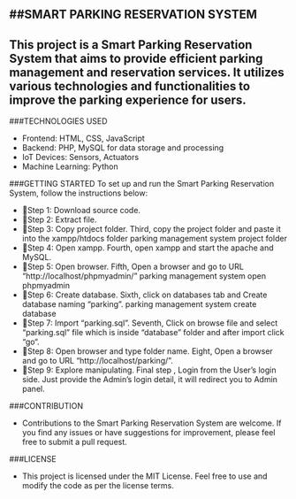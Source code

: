 
##SMART PARKING RESERVATION SYSTEM
---
This project is a Smart Parking Reservation System that aims to provide efficient parking management and reservation services. 
It utilizes various technologies and functionalities to improve the parking experience for users.
---
###TECHNOLOGIES USED
* Frontend: HTML, CSS, JavaScript
* Backend: PHP, MySQL for data storage and processing
* IoT Devices: Sensors, Actuators
* Machine Learning: Python

###GETTING STARTED
To set up and run the Smart Parking Reservation System, follow the instructions below:
* Step 1: Download source code.
* Step 2: Extract file.
* Step 3: Copy project folder. Third, copy the project folder and paste it into the xampp/htdocs folder parking management system project folder
* Step 4: Open xampp. Fourth, open xampp and start the apache and MySQL. 
* Step 5: Open browser. Fifth, Open a browser and go to URL “http://localhost/phpmyadmin/” parking management system open phpmyadmin
* Step 6: Create database. Sixth, click on databases tab and Create database naming “parking”. parking management system create database
* Step 7: Import “parking.sql”. Seventh, Click on browse file and select “parking.sql” file which is inside “database” folder and after import click “go“. 
* Step 8: Open browser and type folder name. Eight, Open a browser and go to URL “http://localhost/parking/”.
* Step 9: Explore manipulating. Final step , Login from the User’s login side. Just provide the Admin’s login detail, it will redirect you to Admin panel.

###CONTRIBUTION
* Contributions to the Smart Parking Reservation System are welcome. If you find any issues or have suggestions for improvement, please feel free to submit a pull request.

###LICENSE
* This project is licensed under the MIT License. Feel free to use and modify the code as per the license terms.

